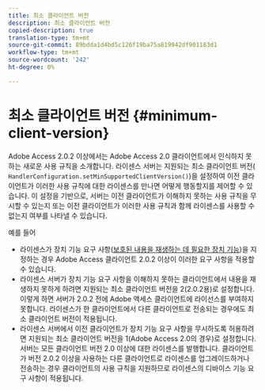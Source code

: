 ```yaml
---
title: 최소 클라이언트 버전
description: 최소 클라이언트 버전
copied-description: true
translation-type: tm+mt
source-git-commit: 89bdda1d4bd5c126f19ba75a819942df901183d1
workflow-type: tm+mt
source-wordcount: '242'
ht-degree: 0%

---
```



# 최소 클라이언트 버전 {#minimum-client-version}

Adobe Access 2.0.2 이상에서는 Adobe Access 2.0 클라이언트에서 인식하지 못하는 새로운 사용 규칙을 소개합니다. 라이센스 서버는 지원되는 최소 클라이언트 버전( `HandlerConfiguration.setMinSupportedClientVersion()`)을 설정하여 이전 클라이언트가 이러한 사용 규칙에 대한 라이센스를 만나면 어떻게 행동할지를 제어할 수 있습니다. 이 설정을 기반으로, 서버는 이전 클라이언트가 이해하지 못하는 사용 규칙을 무시할 수 있는지 또는 이전 클라이언트가 이러한 사용 규칙과 함께 라이센스를 사용할 수 없는지 여부를 나타낼 수 있습니다.

예를 들어

* 라이센스가 장치 기능 요구 사항([보호된 내용을 재생하는 데 필요한 장치 기능](../../../aaxs-protecting-content/content-introduction/content-usage-rules/content-runtime-application-restrictions/content-device-capabilities.md))을 지정하는 경우 Adobe Access 클라이언트 2.0.2 이상이 이러한 요구 사항을 적용할 수 있습니다.
* 라이센스 서버가 장치 기능 요구 사항을 이해하지 못하는 클라이언트에서 내용을 재생하지 못하게 하려면 지원되는 최소 클라이언트 버전을 2(2.0.2용)로 설정합니다. 이렇게 하면 서버가 2.0.2 전에 Adobe 액세스 클라이언트에 라이선스를 부여하지 못합니다. 라이센스가 한 클라이언트에서 다른 클라이언트로 전송되는 경우에도 최소 클라이언트 버전이 적용됩니다.
* 라이센스 서버에서 이전 클라이언트가 장치 기능 요구 사항을 무시하도록 허용하려면 지원되는 최소 클라이언트 버전을 1(Adobe Access 2.0의 경우)로 설정합니다. 서버는 모든 클라이언트 버전 2.0 이상에 대한 라이센스를 발행합니다. 클라이언트가 버전 2.0.2 이상을 사용하는 다른 클라이언트로 라이센스를 업그레이드하거나 전송하는 경우 클라이언트의 사용 규칙을 지원하므로 라이센스의 디바이스 기능 요구 사항이 적용됩니다.

